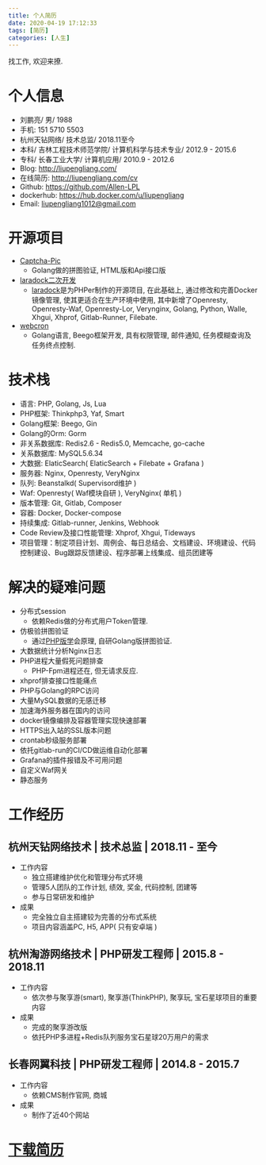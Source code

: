 ```yaml
---
title: 个人简历
date: 2020-04-19 17:12:33
tags: [简历]
categories: [人生]
---
```

找工作, 欢迎来撩.

<!-- more -->
# 个人信息
 - 刘鹏亮/ 男/ 1988
 - 手机: 151 5710 5503
 - 杭州天钻网络/ 技术总监/ 2018.11至今
 - 本科/ 吉林工程技术师范学院/ 计算机科学与技术专业/ 2012.9 - 2015.6
 - 专科/ 长春工业大学/ 计算机应用/ 2010.9 - 2012.6
 - Blog: http://liupengliang.com/
 - 在线简历: http://liupengliang.com/cv
 - Github: https://github.com/Allen-LPL
 - dockerhub: https://hub.docker.com/u/liupengliang
 - Email: liupengliang1012@gmail.com
 
# 开源项目
- [Captcha-Pic](https://github.com/Allen-LPL/Captcha-Pic)
    - Golang做的拼图验证, HTML版和Api接口版
- [laradock二次开发](https://github.com/Allen-LPL/Laradock)
    - [laradock](https://github.com/laradock/laradock)是为PHPer制作的开源项目, 在此基础上, 通过修改和完善Docker镜像管理, 使其更适合在生产环境中使用, 其中新增了Openresty, Openresty-Waf, Openresty-Lor, Verynginx, Golang, Python, Walle, Xhgui, Xhprof, Gitlab-Runner, Filebate.
- [webcron](https://github.com/Allen-LPL/webCron)
    - Golang语言, Beego框架开发, 具有权限管理, 邮件通知, 任务模糊查询及任务终点控制.

# 技术栈
- 语言: PHP, Golang, Js, Lua
- PHP框架: Thinkphp3, Yaf, Smart
- Golang框架: Beego, Gin
- Golang的Orm: Gorm
- 非关系数据库: Redis2.6 - Redis5.0, Memcache, go-cache
- 关系数据库: MySQL5.6.34
- 大数据: ElaticSearch( ElaticSearch + Filebate + Grafana )
- 服务器: Nginx, Openresty, VeryNginx
- 队列: Beanstalkd( Supervisord维护 )
- Waf: Openresty( Waf模块自研 ), VeryNginx( 单机 )
- 版本管理: Git, Gitlab, Composer
- 容器: Docker, Docker-compose
- 持续集成: Gitlab-runner, Jenkins, Webhook
- Code Review及接口性能管理: Xhprof, Xhgui, Tideways 
- 项目管理：制定项目计划、周例会、每日总结会、文档建设、环境建设、代码控制建设、Bug跟踪反馈建设、程序部署上线集成、组员团建等

# 解决的疑难问题
- 分布式session
    - 依赖Redis做的分布式用户Token管理.
- 仿极验拼图验证
    - 通过[PHP版学](https://github.com/Allen-LPL/tncode)会原理, 自研Golang版拼图验证.
- 大数据统计分析Nginx日志
- PHP进程大量假死问题排查
    - PHP-Fpm进程还在, 但无请求反应.
- xhprof排查接口性能痛点
- PHP与Golang的RPC访问
- 大量MySQL数据的无感迁移
- 加速海外服务器在国内的访问
- docker镜像编排及容器管理实现快速部署
- HTTPS出入站的SSL版本问题
- crontab秒级服务部署
- 依托gitlab-run的CI/CD做运维自动化部署
- Grafana的插件报错及不可用问题
- 自定义Waf网关
- 静态服务

# 工作经历
## 杭州天钻网络技术 | 技术总监 | 2018.11 - 至今
- 工作内容
    - 独立搭建维护优化和管理分布式环境
    - 管理5人团队的工作计划, 绩效, 奖金, 代码控制, 团建等
    - 参与日常研发和维护
- 成果
    - 完全独立自主搭建较为完善的分布式系统
    - 项目内容涵盖PC, H5, APP( 只有安卓端 )
    
## 杭州淘游网络技术 | PHP研发工程师 | 2015.8 - 2018.11
- 工作内容
    - 依次参与聚享游(smart), 聚享游(ThinkPHP), 聚享玩, 宝石星球项目的重要内容
- 成果
    - 完成的聚享游改版
    - 依托PHP多进程+Redis队列服务宝石星球20万用户的需求
 
## 长春网翼科技 | PHP研发工程师 | 2014.8 - 2015.7
- 工作内容
    - 依赖CMS制作官网, 商城
- 成果
    - 制作了近40个网站
    
# [下载简历](http://www.liupengliang.com/cv/Back-End%20Pengliang%20Liu.pdf)
   


